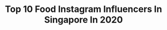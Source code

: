 ---
title: Top 10 Food Instagram Influencers In Singapore In 2020
description: >-
  Find top food Instagram influencers in Singapore in 2020. Most popular hashtags: #stayhome #foodtalkindia #singapore #indianfood.
platform: Instagram
profiles:
  - username: "kennethseet"
    fullname: >-
      Kenneth Seet
    location: "Singapore"
    followers: 44398
    engagement: 390
    commentsToLikes: 0.037670
    avatar: "https://scontent-lhr8-1.cdninstagram.com/v/t51.2885-19/s320x320/21568786_116315169049115_5118484668932423680_n.jpg?_nc_ht=scontent-lhr8-1.cdninstagram.com&_nc_ohc=muyEJT0cRjoAX8UhhIq&oh=57d36ac83b5b9eb90e9964e8c1c15f93&oe=5EBBBE1D"
    verified: false
    hashtags: "#sgstrong, #strong, #santorini, #plankchallenge"
  - username: "rachwsj"
    fullname: >-
      RACHEL ALEXA WONG | 黄诗珺
    location: "Singapore"
    followers: 24444
    engagement: 259
    commentsToLikes: 0.013785
    avatar: "https://scontent-ams4-1.cdninstagram.com/v/t51.2885-19/s320x320/90091626_652499028866087_2354571053864321024_n.jpg?_nc_ht=scontent-ams4-1.cdninstagram.com&_nc_ohc=x9sIsZqQEPAAX_6ZDKc&oh=a1333a195dfe9a3c0ccbb9d9543194ec&oe=5EBA06C4"
    verified: false
    hashtags: "#hydroboost, #pomelogirls, #purpursg, #getskinhappy"
  - username: "asianfoodninja"
    fullname: >-
      SYDNEY FOOD NINJA
    location: "Singapore"
    followers: 81449
    engagement: 385
    commentsToLikes: 0.051520
    avatar: "https://scontent-ams4-1.cdninstagram.com/v/t51.2885-19/s320x320/89461299_228905591570930_4202149475025682432_n.jpg?_nc_ht=scontent-ams4-1.cdninstagram.com&_nc_ohc=X1B3mz7xO6wAX_vHrji&oh=eed105359df6bbb0e43b83d73205c4b4&oe=5EBA67F0"
    verified: false
    hashtags: "#kingscrossstation, #desserts, #toshihikokakigori, #michelinguidetaipei"
  - username: "qingxiangsqx"
    fullname: >-
      Qx's Food Journal
    location: "Singapore"
    followers: 10297
    engagement: 798
    commentsToLikes: 0.124458
    avatar: "https://scontent-ams4-1.cdninstagram.com/v/t51.2885-19/s320x320/52409087_288457141825496_2787155796230668288_n.jpg?_nc_ht=scontent-ams4-1.cdninstagram.com&_nc_ohc=XT6Cs5a2WkYAX9fqDKB&oh=6287c30779e4defba80648143cc5814a&oe=5EBADFE8"
    verified: false
    hashtags: "#chunfunhowsg, #chunfunhow, #supportlocal, #savefnbsg"
  - username: "kingsley_thewhitecloud"
    fullname: >-
      Kingsley
    location: "Singapore"
    followers: 19725
    engagement: 2220
    commentsToLikes: 0.026456
    avatar: "https://scontent-ams4-1.cdninstagram.com/v/t51.2885-19/s320x320/54447416_1074442489422193_3529411533224280064_n.jpg?_nc_ht=scontent-ams4-1.cdninstagram.com&_nc_ohc=yMZmFplq9BEAX-zwA1q&oh=4b049d6dd5f534ba9d63078b9e3eaeec&oe=5EB91541"
    verified: false
    hashtags: "#doggy, #dogmodels, #heart, #lovedogs"
  - username: "chennaifoodtalkies"
    fullname: >-
      The Munching Advocate🇮🇳
    location: "Singapore"
    followers: 13584
    engagement: 1003
    commentsToLikes: 0.052237
    avatar: "https://scontent-lht6-1.cdninstagram.com/v/t51.2885-19/s320x320/87832387_1532625743569967_3269088574661722112_n.jpg?_nc_ht=scontent-lht6-1.cdninstagram.com&_nc_ohc=w_jyffplR9cAX9tcsaY&oh=36212db688f77e8554ada612f8b94b88&oe=5EBB46C0"
    verified: false
    hashtags: "#raiseatoast, #chennaifoodtalkies, #chennaifood, #girlpower"
  - username: "lisarosetea"
    fullname: >-
      *Alyssa 🌸
    location: "Singapore"
    followers: 28750
    engagement: 177
    commentsToLikes: 0.065630
    avatar: "https://scontent-lhr8-1.cdninstagram.com/v/t51.2885-19/s320x320/62105482_387920931930959_7077959812926930944_n.jpg?_nc_ht=scontent-lhr8-1.cdninstagram.com&_nc_ohc=C8OecBQXaHoAX9hX0WA&oh=cc9281aca794e7d2a6f77d4a9f3f8973&oe=5EB9759C"
    verified: false
    hashtags: "#sp, #mmalls, #1929mask, #littlegreenbeesg"
  - username: "cravings4vegan"
    fullname: >-
      Nisha🙏
    location: "Singapore"
    followers: 8277
    engagement: 929
    commentsToLikes: 0.442915
    avatar: "https://scontent-lhr8-1.cdninstagram.com/v/t51.2885-19/s320x320/77284167_479417985993216_7192714389818966016_n.jpg?_nc_ht=scontent-lhr8-1.cdninstagram.com&_nc_ohc=bn83_9wsf5oAX8TkdSK&oh=5e1b0e97e1a24bfa94fb8fd59d58896f&oe=5EBAFFCA"
    verified: false
    hashtags: "#organic, #pinkoctober, #dahivada, #potatotomatocurry"
  - username: "foodirectory.sg"
    fullname: >-
      #FOODIRECTORYSG
    location: "Singapore"
    followers: 3361
    engagement: 1116
    commentsToLikes: 0.124527
    avatar: "https://scontent-lhr8-1.cdninstagram.com/v/t51.2885-19/s320x320/82189600_514141345909033_3660965385068347392_n.jpg?_nc_ht=scontent-lhr8-1.cdninstagram.com&_nc_ohc=FSkUO8bd38QAX9fowl8&oh=93b86b385834e53d322c8681b7b40f08&oe=5EB9A92A"
    verified: false
    hashtags: "#foodirectoryfarrerpark, #krispykremevalentines, #spicyrockkk, #freshseafoodisthebestseafood"
  - username: "so.gelly"
    fullname: >-
      GELLY-
    location: "Singapore"
    followers: 20477
    engagement: 392
    commentsToLikes: 0.056732
    avatar: "https://scontent-lht6-1.cdninstagram.com/v/t51.2885-19/s320x320/79329398_475097149813390_4488133746490343424_n.jpg?_nc_ht=scontent-lht6-1.cdninstagram.com&_nc_ohc=IR5MkQ0Iu48AX-c1gEM&oh=7423eb88864a384ff35e4023c71307ba&oe=5EB90D60"
    verified: false
    hashtags: "#cafeaesthetics, #cavemen, #vscosg, #visitjapanjp"
---